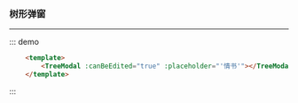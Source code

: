 ### 树形弹窗
---

::: demo
```html
    <template>
        <TreeModal :canBeEdited="true" :placeholder="'情书'"></TreeModal>
    </template>
```
:::
